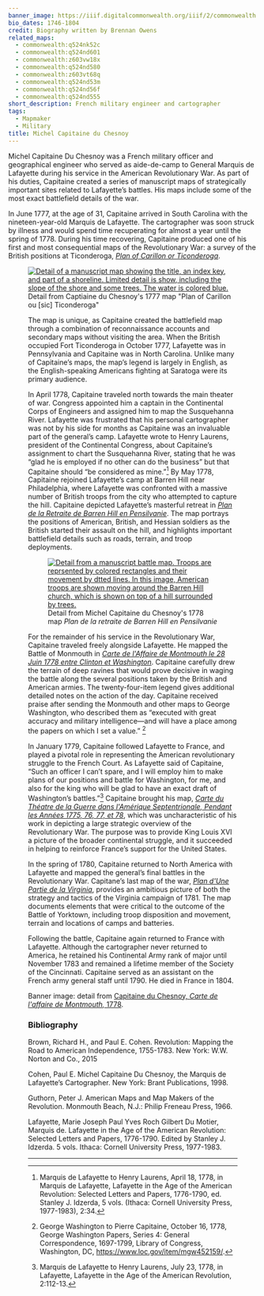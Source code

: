 ```yaml
---
banner_image: https://iiif.digitalcommonwealth.org/iiif/2/commonwealth:z603vw196/8076,4356,3525,1583/,1200/0/default.jpg
bio_dates: 1746-1804
credit: Biography written by Brennan Owens
related_maps:
  - commonwealth:q524nk52c
  - commonwealth:q524nd601
  - commonwealth:z603vw18x
  - commonwealth:q524nd580
  - commonwealth:z603vt68q
  - commonwealth:q524nd53m
  - commonwealth:q524nd56f
  - commonwealth:q524nd555
short_description: French military engineer and cartographer
tags:
  - Mapmaker
  - Military
title: Michel Capitaine du Chesnoy
---
```

Michel Capitaine Du Chesnoy was a French military officer and geographical engineer who served as aide-de-camp to General Marquis de Lafayette during his service in the American Revolutionary War. As part of his duties, Capitaine created a series of manuscript maps of strategically important sites related to Lafayette’s battles. His maps include some of the most exact battlefield details of the war.

In June 1777, at the age of 31, Capitaine arrived in South Carolina with the nineteen-year-old Marquis de Lafayette. The cartographer was soon struck by illness and would spend time recuperating for almost a year until the spring of 1778. During his time recovering, Capitaine produced one of his first and most consequential maps of the Revolutionary War: a survey of the British positions at Ticonderoga, [_Plan of Carillon or Ticonderoga_](/maps/commonwealth:q524nd555).

<figure class="table float-left mr-5 mb-10">
  <a href="/maps/commonwealth:q524nd555">
    <img src="https://iiif.digitalcommonwealth.org/iiif/2/commonwealth:q524nk513/77,4128,2990,2000/500,/0/default.jpg" alt="Detail of a manuscript map showing the title, an index key, and part of a shoreline. Limited detail is show, including the slope of the shore and some trees. The water is colored blue." />
  </a>
  <figcaption class="table-caption caption-bottom">
    Detail from Captiaine du Chesnoy&#39;s 1777 map &quot;Plan of Carillon ou [sic] Ticonderoga&quot
  </figcaption>

The map is unique, as Capitaine created the battlefield map through a combination of reconnaissance accounts and secondary maps without visiting the area. When the British occupied Fort Ticonderoga in October 1777, Lafayette was in Pennsylvania and Capitaine was in North Carolina. Unlike many of Capitaine’s maps, the map’s legend is largely in English, as the English-speaking Americans fighting at Saratoga were its primary audience.

In April 1778, Capitaine traveled north towards the main theater of war. Congress appointed him a captain in the Continental Corps of Engineers and assigned him to map the Susquehanna River. Lafayette was frustrated that his personal cartographer was not by his side for months as Capitaine was an invaluable part of the general’s camp. Lafayette wrote to Henry Laurens, president of the Continental Congress, about Capitaine’s assignment to chart the Susquehanna River, stating that he was “glad he is employed if no other can do the business” but that Capitaine should “be considered as mine.”[^1] By May 1778, Capitaine rejoined Lafayette’s camp at Barren Hill near Philadelphia, where Lafayette was confronted with a massive number of British troops from the city who attempted to capture the hill. Capitaine depicted Lafayette’s masterful retreat in [_Plan de la Retraite de Barren Hill en Pensilvanie_](/maps/commonwealth:q524nd53m). The map portrays the positions of American, British, and Hessian soldiers as the British started their assault on the hill, and highlights important battlefield details such as roads, terrain, and troop deployments. 

<figure class="table float-right ml-5 mb-10">
  <a href="https://www.argomaps.org/maps/commonwealth:q524nd53m/">
    <img src="https://iiif.digitalcommonwealth.org/iiif/2/commonwealth:q524nd54w/2213,1265,850,972/500,/0/default.jpg" alt="Detail from a manuscript battle map. Troops are reprsented by colored rectangles and their movement by dtted lines. In this image, American troops are shown moving around the Barren Hill church, which is shown on top of a hill surrounded by trees." />
  </a>
  <figcaption class="table-caption caption-bottom mt-0">
    Detail from Michel Capitaine du Chesnoy&#39;s 1778 map <em>Plan de la retraite de Barren Hill en Pensilvanie</em>
  </figcaption>
</figure>

For the remainder of his service in the Revolutionary War, Capitaine traveled freely alongside Lafayette. He mapped the Battle of Monmouth in [_Carte de l'Affaire de Montmouth le 28 Juin 1778 entre Clinton et Washington_](/maps/commonwealth:q524nd601). Capitaine carefully drew the terrain of deep ravines that would prove decisive in waging the battle along the several positions taken by the British and American armies. The twenty-four-item legend gives additional detailed notes on the action of the day. Capitaine received praise after sending the Monmouth and other maps to George Washington, who described them as “executed with great accuracy and military intelligence—and will have a place among the papers on which I set a value.” [^2]

In January 1779, Capitaine followed Lafayette to France, and played a pivotal role in representing the American revolutionary struggle to the French Court. As Lafayette said of Capitaine, “Such an officer I can’t spare, and I will employ him to make plans of our positions and battle for Washington, for me, and also for the king who will be glad to have an exact draft of Washington’s battles.”[^3] Capitaine brought his map, [_Carte du Théatre de la Guerre dans l'Amérique Septentrionale, Pendant les Années 1775, 76, 77, et 78_](/maps/commonwealth:z603vt68q), which was uncharacteristic of his work in depicting a large strategic overview of the Revolutionary War. The purpose was to provide King Louis XVI a picture of the broader continental struggle, and it succeeded in helping to reinforce France’s support for the United States.

In the spring of 1780, Capitaine returned to North America with Lafayette and mapped the general’s final battles in the Revolutionary War. Capitane’s last map of the war, [_Plan d'Une Partie de la Virginia_](/maps/commonwealth:q524nk52c), provides an ambitious picture of both the strategy and tactics of the Virginia campaign of 1781. The map documents elements that were critical to the outcome of the Battle of Yorktown, including troop disposition and movement, terrain and locations of camps and batteries. 

Following the battle, Capitaine again returned to France with Lafayette. Although the cartographer never returned to America, he retained his Continental Army rank of major until November 1783 and remained a lifetime member of the Society of the Cincinnati. Capitaine served as an assistant on the French army general staff until 1790. He died in France in 1804.

Banner image: detail from [Capitaine du Chesnoy, _Carte de l'affaire de Montmouth,_ 1778](/maps/commonwealth:z603vw18x).

[^1]: Marquis de Lafayette to Henry Laurens, April 18, 1778, in Marquis de Lafayette, Lafayette in the Age of the American Revolution: Selected Letters and Papers, 1776-1790, ed. Stanley J. Idzerda, 5 vols. (Ithaca: Cornell University Press, 1977-1983), 2:34.

[^2]: George Washington to Pierre Capitaine, October 16, 1778, George Washington Papers, Series 4: General Correspondence, 1697-1799, Library of Congress, Washington, DC, https://www.loc.gov/item/mgw452159/.

[^3]: Marquis de Lafayette to Henry Laurens, July 23, 1778, in Lafayette, Lafayette in the Age of the American Revolution, 2:112-13.

### Bibliography

Brown, Richard H., and Paul E. Cohen. Revolution: Mapping the Road to American Independence, 1755-1783. New York: W.W. Norton and Co., 2015

Cohen, Paul E. Michel Capitaine Du Chesnoy, the Marquis de Lafayette’s Cartographer. New York: Brant Publications, 1998.

Guthorn, Peter J. American Maps and Map Makers of the Revolution. Monmouth Beach, N.J.: Philip Freneau Press, 1966.

Lafayette, Marie Joseph Paul Yves Roch Gilbert Du Motier, Marquis de. Lafayette in the Age of the American Revolution: Selected Letters and Papers, 1776-1790. Edited by Stanley J. Idzerda. 5 vols. Ithaca: Cornell University Press, 1977-1983.

***
